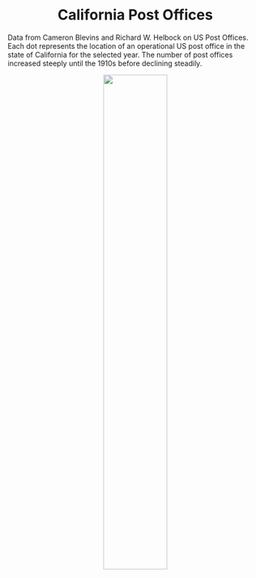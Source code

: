 <h1 align="center">
California Post Offices
</h1>

Data from Cameron Blevins and Richard W. Helbock on US Post Offices. Each dot represents the location of an operational US post office in the state of California for the selected year. The number of post offices increased steeply until the 1910s before declining steadily.

<p align="center">
<img src="https://github.com/nrennie/tidytuesday/blob/main/2021/13-04-2021/13042021.jpg?raw=true" width="50%">
</p>

